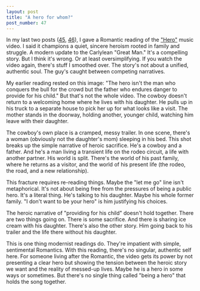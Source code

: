 ```yaml
---
layout: post
title: "A hero for whom?"
post_number: 47
---
```


In my last two posts ([45](/post-45), [46](/post-46)), I gave a Romantic reading of the ["Hero"](https://www.youtube.com/watch?v=mHeK0Cwr9sg) music video. I said it champions a quiet, sincere heroism rooted in family and struggle. A modern update to the Carlylean "Great Man." It's a compelling story. But I think it's wrong. Or at least oversimplifying. If you watch the video again, there's stuff I smoothed over. The story's not about a unified, authentic soul. The guy's caught between competing narratives.

My earlier reading rested on this image: "The hero isn't the man who conquers the bull for the crowd but the father who endures danger to provide for his child." But that's not the whole video. The cowboy doesn't return to a welcoming home where he lives with his daughter. He pulls up in his truck to a separate house to pick her up for what looks like a visit. The mother stands in the doorway, holding another, younger child, watching him leave with their daughter.

The cowboy's own place is a cramped, messy trailer. In one scene, there's a woman (obviously not the daughter's mom) sleeping in his bed. This shot breaks up the simple narrative of heroic sacrifice. He's a cowboy and a father. And he's a man living a transient life on the rodeo circuit, a life with another partner. His world is split. There's the world of his past family, where he returns as a visitor, and the world of his present life (the rodeo, the road, and a new relationship).

This fracture requires re-reading things. Maybe the "let me go" line isn't metaphorical. It's not about being free from the pressures of being a public hero. It's a literal thing. He's talking to his daughter. Maybe his whole former family.  "I don't want to be your hero" is him justifying his choices.

The heroic narrative of "providing for his child" doesn't hold together. There are two things going on. There is some sacrifice. And there is sharing ice cream with his daughter. There's also the other story. Him going back to his trailer and the life there without his daughter.

This is one thing modernist readings do. They're impatient with simple, sentimental Romantics. With this reading, there's no singular, authentic self here. For someone living after the Romantic, the video gets its power by not presenting a clear hero but showing the tension between the heroic story we want and the reality of messed-up lives. Maybe he is a hero in some ways or sometimes. But there's no single thing called "being a hero" that holds the song together.